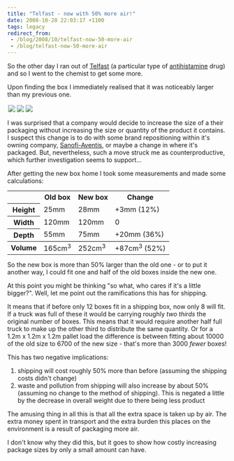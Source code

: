 ```yaml
---
title: "Telfast - now with 50% more air!"
date: 2008-10-28 22:03:17 +1100
tags: legacy
redirect_from:
 - /blog/2008/10/telfast-now-50-more-air
 - /blog/telfast-now-50-more-air
---
```


So the other day I ran out of <a href="http://en.wikipedia.org/wiki/Telfast">Telfast</a> (a particular type of <a href="http://en.wikipedia.org/wiki/Antihistamine">antihistamine</a> drug) and so I went to the chemist to get some more.



Upon finding the box I immediately realised that it was noticeably larger than my previous one.



<div><div><a style="float:left; padding: 2px" href="http://picasaweb.google.com/lh/photo/qvulvKyQWgXluqfD2RxkKg?authkey=6eR_-83Vzps"><img src="http://lh5.ggpht.com/calebbrown01/SQbv62bHdcI/AAAAAAAAD7o/6V2wr3JdEak/s144/IMG_2734.JPG" /></a><a style="float:left; padding: 2px" href="http://picasaweb.google.com/lh/photo/i2Iigo--SA2ynNPy_sjqDw?authkey=6eR_-83Vzps"><img src="http://lh6.ggpht.com/calebbrown01/SQbwAOIHnNI/AAAAAAAAD7w/VuHhNCjs4UA/s144/IMG_2738.JPG" /></a><a style="float:left; padding: 2px" href="http://picasaweb.google.com/lh/photo/phYLAVmkHnzdZQPh3IgZdQ?authkey=6eR_-83Vzps"><img src="http://lh4.ggpht.com/calebbrown01/SQbv5HMhSnI/AAAAAAAAD7g/aGXfMkSjX0A/s144/IMG_2731.JPG" /></a></div><div style="clear:both"></div></div>



I was surprised that a company would decide to increase the size of a their packaging without increasing the size or quantity of the product it contains. I suspect this change is to do with some brand repositioning within it's owning company, <a href="http://en.wikipedia.org/wiki/Sanofi-Aventis">Sanofi-Aventis</a>, or maybe a change in where it's packaged. But, nevertheless, such a move struck me as counterproductive, which further investigation seems to support...



After getting the new box home I took some measurements and made some calculations:

<table style="margin: 0px auto; border: none"><tr><td></td><th>Old box</th><th>New box</th><th>Change</th></tr><tr><th>Height</th><td>25mm</th><td>28mm</td><td>+3mm (12%)</td></tr><tr><th>Width</th><td>120mm</td><td>120mm</td><td>0</td></tr><tr><th>Depth</th><td>55mm</td><td>75mm</td><td>+20mm (36%)</td></tr><tr style="border-top:1px solid black"><th>Volume</th><td>165cm<sup>3</sup></td><td>252cm<sup>3</sup></td><td>+87cm<sup>3</sup> (52%)</td></tr></table>





So the new box is more than 50% larger than the old one - or to put it another way, I could fit one and half of the old boxes inside the new one.



At this point you might be thinking "so what, who cares if it's a little bigger?". Well, let me point out the ramifications this has for shipping.



It means that if before only 12 boxes fit in a shipping box, now only 8 will fit. If a truck was full of these it would be carrying roughly <i>two thirds</i> the original number of boxes. This means that it would require another half full truck to make up the other third to distribute the same quantity. Or for a 1.2m x 1.2m x 1.2m pallet load the difference is between fitting about 10000 of the old size to 6700 of the new size - that's more than 3000 <i>fewer</i> boxes!



This has two negative implications:<ol style="padding-top:0;margin-top:0"><li>shipping will cost roughly 50% more than before (assuming the shipping costs didn't change)</li><li>waste and pollution from shipping will also increase by about 50% (assuming no change to the method of shipping). This is negated a little by the decrease in overall weight due to there being less product</li></ol>



The amusing thing in all this is that all the extra space is taken up by air. The extra money spent in transport and the extra burden this places on the environment is a result of packaging more air. 



I don't know why they did this, but it goes to show how costly increasing package sizes by only a small amount can have.<!--break-->

